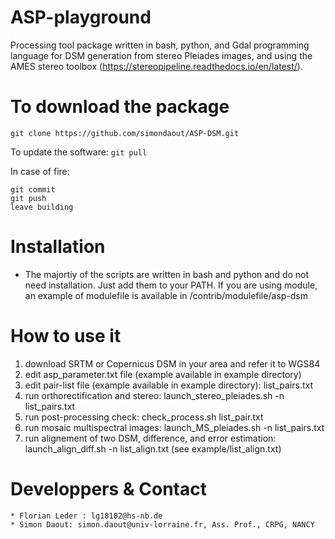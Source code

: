# ASP-playground
Processing tool package written in bash, python, and Gdal programming language for DSM generation from stereo Pleiades images, and using the AMES stereo toolbox (https://stereopipeline.readthedocs.io/en/latest/).

To download the package
=============
```git clone https://github.com/simondaout/ASP-DSM.git```

To update the software:
```git pull```

In case of fire:
```
git commit
git push
leave building
```

Installation
=============
* The majortiy of the scripts are written in bash and python and do not need installation. Just add them to your PATH. If you are using module, an example of modulefile is available in /contrib/modulefile/asp-dsm


How to use it
=============
1) download SRTM or Copernicus DSM in your area and refer it to WGS84
2) edit asp_parameter.txt file (example available in example directory)
3) edit pair-list file (example available in example directory): list_pairs.txt
4) run orthorectification and stereo: launch_stereo_pleiades.sh  -n list_pairs.txt 
5) run post-processing check: check_process.sh list_pair.txt
6) run mosaic multispectral images: launch_MS_pleiades.sh -n list_pairs.txt
7) run alignement of two DSM, difference, and error estimation: launch_align_diff.sh -n list_align.txt (see example/list_align.txt)

Developpers & Contact
=============
```
* Florian Leder : lg18102@hs-nb.de
* Simon Daout: simon.daout@univ-lorraine.fr, Ass. Prof., CRPG, NANCY
```

 
